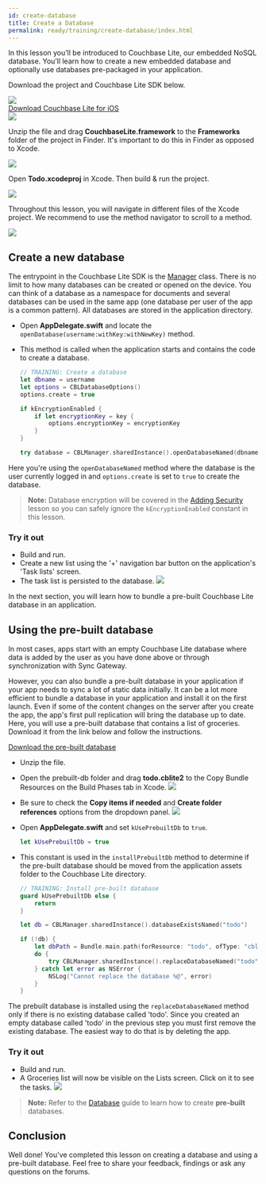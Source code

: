 ```yaml
---
id: create-database
title: Create a Database
permalink: ready/training/create-database/index.html
---
```


In this lesson you’ll be introduced to Couchbase Lite, our embedded NoSQL database. You’ll learn how to create a new embedded database and optionally use databases pre-packaged in your application.

[//]: # "COMMON ACROSS LESSONS"

Download the project and Couchbase Lite SDK below.

<block class="ios" />

<div class="buttons-unit downloads">
  <a href="https://cl.ly/2B3I3x1k1s0e/xcode-project.zip" class="button" id="project">
    <img src="img/download-xcode.png">
  </a>
</div>

<div class="buttons-unit downloads">
  <a href="http://www.couchbase.com/nosql-databases/downloads#couchbase-mobile" class="button red">
    Download Couchbase Lite for iOS
  </a>
</div>

<img src="img/image41.png" class="center-image" />

Unzip the file and drag **CouchbaseLite.framework** to the **Frameworks** folder of the project in Finder. It's important to do this in Finder as opposed to Xcode.

![](img/drag-framework-finder.png)

Open **Todo.xcodeproj** in Xcode. Then build & run the project.

<img src="img/image42.png" class="center-image" />

Throughout this lesson, you will navigate in different files of the Xcode project. We recommend to use the method navigator to scroll to a method.

<img src="https://cl.ly/0G263m3m1a0w/image44.gif" />

[//]: # "COMMON ACROSS LESSONS"

<block class="rn ios" />

## Create a new database

The entrypoint in the Couchbase Lite SDK is the [Manager](/documentation/mobile/current/develop/guides/couchbase-lite/native-api/manager/index.html) class. There is no limit to how many databases can be created or opened on the device. You can think of a database as a namespace for documents and several databases can be used in the same app (one database per user of the app is a common pattern). All databases are stored in the application directory.

<block class="ios" />

- Open **AppDelegate.swift** and locate the `openDatabase(username:withKey:withNewKey)` method.
- This method is called when the application starts and contains the code to create a database.

    ```swift
    // TRAINING: Create a database
    let dbname = username
    let options = CBLDatabaseOptions()
    options.create = true

    if kEncryptionEnabled {
        if let encryptionKey = key {
            options.encryptionKey = encryptionKey
        }
    }

    try database = CBLManager.sharedInstance().openDatabaseNamed(dbname, with: options)
    ```

<block class="ios rn" />

Here you're using the `openDatabaseNamed` method where the database is the user currently logged in and `options.create` is set to `true` to create the database.

> **Note:** Database encryption will be covered in the [Adding Security](/documentation/mobile/current/develop/training/adding-security/index.html) lesson so you can safely ignore the `kEncryptionEnabled` constant in this lesson.

### Try it out

<block class="ios" />

- Build and run.
- Create a new list using the '+' navigation bar button on the application's 'Task lists' screen.
- The task list is persisted to the database.
    <img src="img/image40.png" class="portrait" />

<block class="ios rn" />

In the next section, you will learn how to bundle a pre-built Couchbase Lite database in an application.

## Using the pre-built database

In most cases, apps start with an empty Couchbase Lite database where data is added by the user as you have done above or through synchronization with Sync Gateway.

However, you can also bundle a pre-built database in your application if your app needs to sync a lot of static data initially. It can be a lot more efficient to bundle a database in your application and install it on the first launch. Even if some of the content changes on the server after you create the app, the app's first pull replication will bring the database up to date. Here, you will use a pre-built database that contains a list of groceries. Download it from the link below and follow the instructions.

[Download the pre-built database](https://cl.ly/453l3M1O151a/prebuilt-db.zip)

<block class="ios" />

- Unzip the file.
- Open the prebuilt-db folder and drag **todo.cblite2** to the Copy Bundle Resources on the Build Phases tab in Xcode.
    ![](img/image22.png)
- Be sure to check the **Copy items if needed** and **Create folder references** options from the dropdown panel.
    ![](img/skitch.png)
- Open **AppDelegate.swift** and set `kUsePrebuiltDb` to `true`.

    ```swift
    let kUsePrebuiltDb = true
    ```

- This constant is used in the `installPrebuiltDb` method to determine if the pre-built database should be moved from the application assets folder to the Couchbase Lite directory.

    ```swift
    // TRAINING: Install pre-built database
    guard kUsePrebuiltDb else {
        return
    }
    
    let db = CBLManager.sharedInstance().databaseExistsNamed("todo")
    
    if (!db) {
        let dbPath = Bundle.main.path(forResource: "todo", ofType: "cblite2")
        do {
            try CBLManager.sharedInstance().replaceDatabaseNamed("todo", withDatabaseDir: dbPath!)
        } catch let error as NSError {
            NSLog("Cannot replace the database %@", error)
        }
    }
    ```

<block class="ios rn" />

The prebuilt database is installed using the `replaceDatabaseNamed` method only if there is no existing database called 'todo'. Since you created an empty database called 'todo' in the previous step you must first remove the existing database. The easiest way to do that is by deleting the app.

### Try it out

<block class="ios" />

- Build and run.
- A Groceries list will now be visible on the Lists screen. Click on it to see the tasks.
  <img src="https://cl.ly/3e1J2I0G1U1U/image45.gif" class="portrait" />

<block class="ios rn" />

> **Note:** Refer to the [Database](/documentation/mobile/current/develop/guides/couchbase-lite/native-api/database/index.html) guide to learn how to create **pre-built** databases.

## Conclusion

Well done! You've completed this lesson on creating a database and using a pre-built database. Feel free to share your feedback, findings or ask any questions on the forums.